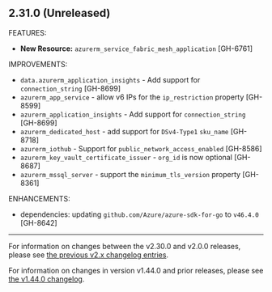 ## 2.31.0 (Unreleased)

FEATURES:

* **New Resource:** `azurerm_service_fabric_mesh_application` [GH-6761]

IMPROVEMENTS:

* `data.azurerm_application_insights` - Add support for `connection_string` [GH-8699]
* `azurerm_app_service` - allow v6 IPs for the `ip_restriction` property [GH-8599]
* `azurerm_application_insights` - Add support for `connection_string` [GH-8699]
* `azurerm_dedicated_host` - add support for `DSv4-Type1` `sku_name` [GH-8718]
* `azurerm_iothub` - Support for `public_network_access_enabled` [GH-8586]
* `azurerm_key_vault_certificate_issuer` - `org_id` is now optional [GH-8687]
* `azurerm_mssql_server` - support the `minimum_tls_version` property [GH-8361]

ENHANCEMENTS:

* dependencies: updating `github.com/Azure/azure-sdk-for-go` to `v46.4.0` [GH-8642]

---

For information on changes between the v2.30.0 and v2.0.0 releases, please see [the previous v2.x changelog entries](https://github.com/terraform-providers/terraform-provider-azurerm/blob/master/CHANGELOG-v2.md).

For information on changes in version v1.44.0 and prior releases, please see [the v1.44.0 changelog](https://github.com/terraform-providers/terraform-provider-azurerm/blob/master/CHANGELOG-v1.md).
